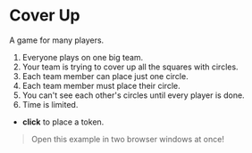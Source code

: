 # Cover Up

A game for many players.

1. Everyone plays on one big team.
1. Your team is trying to cover up all the squares with circles.
1. Each team member can place just one circle.
1. Each team member must place their circle.
1. You can't see each other's circles until every player is done.
1. Time is limited.

- **click** to place a token.

> Open this example in two browser windows at once!
